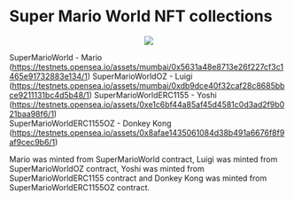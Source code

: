 # Super Mario World NFT collections

<p align="center">
  <img src="https://i.ibb.co/rcYV5KL/supermarioworld.png" />
</p>

SuperMarioWorld - Mario 
(https://testnets.opensea.io/assets/mumbai/0x5631a48e8713e26f227cf3c1465e91732883e134/1)
SuperMarioWorldOZ - Luigi
(https://testnets.opensea.io/assets/mumbai/0xdb9dce40f32caf28c8685bbce9211131bc4d5b48/1)
SuperMarioWorldERC1155 - Yoshi
(https://testnets.opensea.io/assets/0xe1c6bf44a85af45d4581c0d3ad2f9b021baa98f6/1)  
SuperMarioWorldERC1155OZ - Donkey Kong
(https://testnets.opensea.io/assets/0x8afae1435061084d38b491a6676f8f9af9cec9b6/1)


Mario was minted from SuperMarioWorld contract, Luigi was minted from SuperMarioWorldOZ contract, Yoshi was minted from SuperMarioWorldERC1155 contract and Donkey Kong was minted from SuperMarioWorldERC1155OZ contract.


